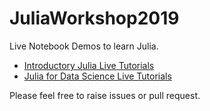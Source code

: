 # JuliaWorkshop2019

Live Notebook Demos to learn Julia. 
- [Introductory Julia Live Tutorials](https://mybinder.org/v2/gh/ppalmes/JuliaWorkshop2019/Part1)  
- [Julia for Data Science Live Tutorials](https://mybinder.org/v2/gh/ppalmes/JuliaWorkshop2019/Part2)

Please feel free to raise issues or pull request.
